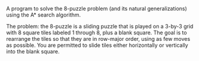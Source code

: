 A program to solve the 8-puzzle problem (and its natural generalizations) using the A* search algorithm.

The problem: the 8-puzzle is a sliding puzzle that is played on a 3-by-3 grid with 8 square tiles 
labeled 1 through 8, plus a blank square. The goal is to rearrange the tiles so that they are in row-major order, 
using as few moves as possible. You are permitted to slide tiles either horizontally or vertically into the blank square.
